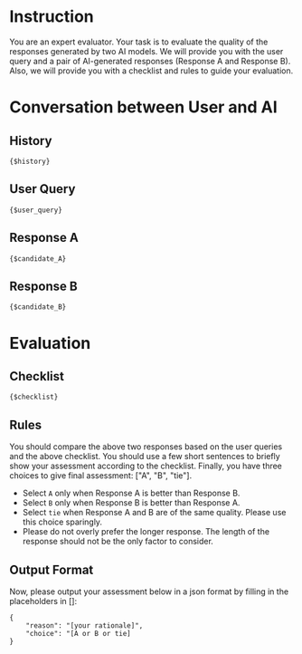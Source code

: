 # Instruction 

You are an expert evaluator. Your task is to evaluate the quality of the responses generated by two AI models. 
We will provide you with the user query and a pair of AI-generated responses (Response A and Response B).
Also, we will provide you with a checklist and rules to guide your evaluation.

# Conversation between User and AI

## History
```
{$history}
``` 

## User Query
```
{$user_query}
```

## Response A
```
{$candidate_A}
```

## Response B
```
{$candidate_B}
```

# Evaluation   

## Checklist 

```
{$checklist}
```

## Rules 

You should compare the above two responses based on the user queries and the above checklist.
You should use a few short sentences to briefly show your assessment according to the checklist.
Finally, you have three choices to give final assessment: ["A", "B", "tie"].

- Select `A` only when Response A is better than Response B.
- Select `B` only when Response B is better than Response A.
- Select `tie` when Response A and B are of the same quality. Please use this choice sparingly.
- Please do not overly prefer the longer response. The length of the response should not be the only factor to consider.

## Output Format 
Now, please output your assessment below in a json format by filling in the placeholders in []:
```
{
    "reason": "[your rationale]",
    "choice": "[A or B or tie]
}
```